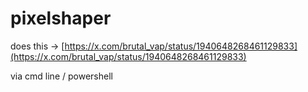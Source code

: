 # pixelshaper

does this -> [https://x.com/brutal_vap/status/1940648268461129833](https://x.com/brutal_vap/status/1940648268461129833)

via cmd line / powershell
